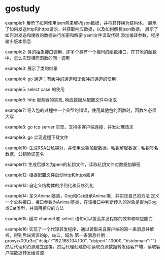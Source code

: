 # gostudy

example1:
展示了如何使用json包来解析json数据，并将其转换为结构体。
展示了如何发送http和https请求，并获取响应数据，以及如何解析json数据。
展示了如何对发送和接收的数据进行加密和解密
yaml文件读取代码
添加编译参数，程序输出版本信息

example2:
    类的抽象接口调用，即多个类有一个相同的函数接口，在其他的函数中，怎么实现相同函数的同一调用

example3:
    展示了类的继承

example4:
    go 通道：有缓冲的通道和无缓冲的通道的使用

example5:
    select case 的使用

example6:
    http 服务器的实现, 响应数据从配置文件中读取

example7:
    导入包的过程中一个典型的错误，使用其他包的函数时，函数名必须大写

example8:
    go tcp server 实现，支持多客户端连接，并发处理请求

example9:
    go 实现远程下载文件

example10:
    生成RSA公私钥对，并使用公钥加密数据，私钥解密数据；私钥签名数据，公钥验证签名

example11:
    生成后缀名为pem的私钥文件，读取私钥文件对数据加解密

example12:
    根据配置文件启动http和https服务

example13:
    自定义结构体的序列化和反序列化

example14:
    定义Animal基类，Dog和Cat继承Animal类，并实现自己的方法
    定义一个公共接口，接口参数为Animal基类，在该接口中判断传入的对象是否为Dog或Cat类型，并调用相应的方法

example15:
    缓冲 channel 和 select 语句可以提高并发程序的效率和响应能力

example16:
    实现了一个代理转发程序，通过读取来自客户端的第一条消息并解析，得到后端资源的ip，端口，域名
    第一条消息样例：proxy\x00\x3c{"dstip":"192.168.104.100", "dstport":10000, "dstdomain":""}
    然后代理和资源建立连接，然后代理创建协程读取资源数据转发给客户端，读取客户端数据转发给资源